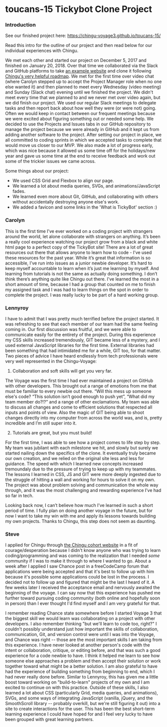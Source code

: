 # toucans-15 Tickybot Clone Project

### Introduction

See our finished project here: https://chingu-voyage3.github.io/toucans-15/

Read this intro for the outline of our project and then read below for our individual experiences with Chingu.

We met each other and started our project on December 5, 2017 and finished on January 20, 2018. Over that time we collaborated via the Slack and GitHub platforms to take [an example website](https://tickybott.herokuapp.com/) and clone it following [Chingu's very helpful roadmap](https://medium.com/chingu/the-voyage-3-remote-developer-project-process-2eda5aea2d51). We met for the first time over video chat (where Carolyn stepped up to accept the Project Manager role when no one else wanted it) and then planned to meet every Wednesday (video meeting) and Sunday (Slack chat) evening until we finished the project. We didn't meet every time that we planned to and we never met over video again, but we did finish our project. We used our regular Slack meetings to delegate tasks and then report back about how well they were (or were not) going. Often we would keep in contact between our frequent meetings because we were excited about figuring something out or needed some help. We decided to use the Projects and Issues tabs in our GitHub repository to manage the project because we were already in GitHub and it kept us from adding another software to the project. After setting our project in place, we all committed to coding sprints in which we accepted tasks to complete that would move us closer to our MVP. We also made a lot of progress early, which was nice because it allowed us some time off for the holidays/new year and gave us some time at the end to receive feedback and work out some of the trickier issues we came across.

Some things about our project:

  * We used CSS Grid and Flexbox to align our page.
  * We learned a lot about media queries, SVGs, and animations/JavaScript fades.
  * We learned even more about Git, GitHub, and collaborating with others without accidentally destroying anyone else's work.
  * We added a favicon and some links in the 'What is TickyBot' section :)

### Carolyn

This is the first time I’ve ever worked on a coding project with strangers around the world, let alone collaborate with strangers on anything. It’s been a really cool experience watching our project grow from a black and white html page to a perfect copy of the TickyBot site! There are a lot of great resources out there that allows anyone to learn how to code - I’ve used these resources for the past year. While it’s great that information is so accessible, I’ve run into issues as a junior newbie developer. It’s hard to keep myself accountable to learn when it’s just me learning by myself. And learning from tutorials is not the same as actually doing something. I don’t think there’s anything quite like Chingu out there. I’ve learned the most in a short amount of time, because I had a group that counted on me to finish my assigned task and I was had to learn things on the spot in order to complete the project. I was really lucky to be part of a hard working group.

### Lennyroy

I have to admit that I was pretty much terrified before the project started. It was refreshing to see that each member of our team had the same feeling coming in. Our first discussion was fruitful, and we were able to communicate easily for the entirety of the project. During this experience my CSS skills increased tremendously, GIT became less of a mystery, and I used external JavaScript libraries for the first time. External libraries had been something that had intimidated me for a while, GIT too, for that matter.
Two pieces of advice I have heard endlessly from tech professionals were very well represented in the Chingu-Voyage:

1. Collaboration and soft skills will get you very far.

The Voyage was the first time I had ever maintained a project on GitHub with other developers. This brought out a range of emotions from me that must be familiar to every newbie out there. “Will this mess up someone else's code? “This solution isn’t good enough to push yet”, “What did my team member do?!?” and a range of other exclamations. My team was able to discuss all changes and come to efficient solutions that respected all inputs and points of view. Also the magic of GIT being able to shoot changes directly into my computer from across the world was, and is, pretty incredible and I’m still super into it.

2. Tutorials are great, but you must build!

For the first time, I was able to see how a project comes to life step by step. My team was jubilant with each milestone we hit, and slowly but surely we started nailing down the specifics of the clone. It eventually truly became our own creation, and we relied on the original site less and less for guidance. The speed with which I learned new concepts increased tremoundaly due to the pressure of trying to keep up with my teammates. The lessons I learned in CSS, JS and GIT were more deeply ingested due to the struggle of hitting a wall and working for hours to solve it on my own. The project was about problem solving and communication the whole way through, and it was the most challenging and rewarding experience I’ve had so far in tech.

Looking back now, I can’t believe how much I’ve learned in such a short period of time. I fully plan on doing another voyage in the future, but for now I want to take my win with me and apply its lessons towards building my own projects. Thanks to Chingu, this step does not seem as daunting.

### Steve

I applied for Chingu through [the Chingu cohort website](https://chingu-cohorts.github.io/chingu-directory/) in a fit of courage/desperation because I didn't know anyone who was trying to learn coding/programming and was coming to the realization that I needed _some_ community if I was to make it through to where I wanted to go. About a week after I applied I saw Chance post in a freeCodeCamp forum that applications were being accepted and that it's best to follow up with him because it's possible some applications could be lost in the process. I decided not to follow up and figured that might be the last I heard of it. A few weeks later I received the acceptance email and nervously awaited the beginning of the voyage. I can say now that this experience has pushed me further toward pursuing coding community (both online and hopefully soon in person) than I ever thought I'd find myself and I am very grateful for that.

I remember reading Chance state somewhere before I started Voyage 3 that the biggest skill we would learn was collaborating on a project with other developers. I also remember thinking "but we'll learn to code too, right?" I couldn't possibly understand just how important the skills of collaboration, communication, Git, and version control were until I was into the Voyage, and Chance was right -- those are the most important skills I am taking from this experience. I have never looked at another person's code with the intent or collaboration, critique, or editing before, and that was such a good experience for a code newbie to have. I think it helped me learn to see how someone else approaches a problem and then accept their solution or work together toward what might be a better solution. I am also grateful to have had the experience of building something from beginning to end, which I had never really done before. Similar to Lennyroy, this has given me a little boost toward working on "build-to-learn" projects of my own and I am excited to continue on with this practice. Outside of these skills, I also learned a lot about CSS (particularly Grid, media queries, and animations), SVGs, and some ways of integrating JavaScript (vanilla, jQuery, and the SmoothScroll library -- probably overkill, but we're still figuring it out) into a site to create interactions for the user. This has been the best short-term learning experience I could have hoped for and I feel very lucky to have been grouped with great learning partners.
